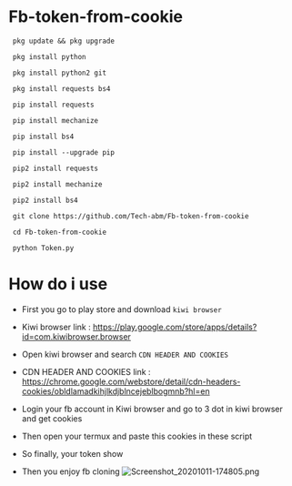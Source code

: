 # Fb-token-from-cookie
```
 pkg update && pkg upgrade

 pkg install python

 pkg install python2 git

 pkg install requests bs4

 pip install requests

 pip install mechanize

 pip install bs4

 pip install --upgrade pip

 pip2 install requests

 pip2 install mechanize

 pip2 install bs4

 git clone https://github.com/Tech-abm/Fb-token-from-cookie

 cd Fb-token-from-cookie 

 python Token.py
```
# How do i use
- First you go to play store and download ```kiwi browser```

- Kiwi browser link : https://play.google.com/store/apps/details?id=com.kiwibrowser.browser

- Open kiwi browser and search ```CDN HEADER AND COOKIES```

- CDN HEADER AND COOKIES link : https://chrome.google.com/webstore/detail/cdn-headers-cookies/obldlamadkihjlkdjblncejeblbogmnb?hl=en

- Login your fb account in Kiwi browser and go to 3 dot in kiwi browser and get cookies 

- Then open your termux and paste this cookies in these script 

- So finally, your token show 

- Then you enjoy fb cloning 
![Screenshot_20201011-174805.png](https://user-images.githubusercontent.com/52023076/95680393-39ec9680-0b8e-11eb-8590-a5a9c11db0b1.png)

